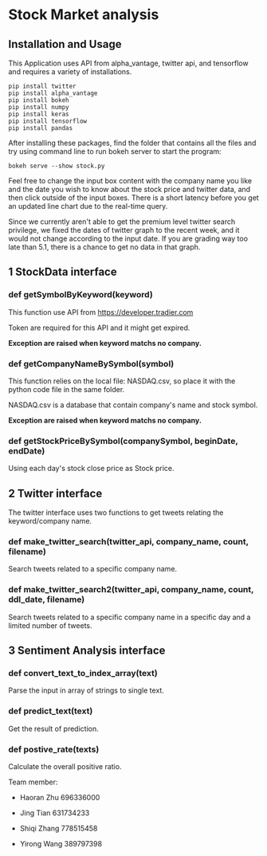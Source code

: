 # Stock Market analysis 
## Installation and Usage 
This Application uses API from alpha_vantage, twitter api, and tensorflow and requires a variety of installations. 
```
pip install twitter
pip install alpha_vantage
pip install bokeh
pip install numpy
pip install keras
pip install tensorflow
pip install pandas
```
After installing these packages, find the folder that contains all the files and try using command line to run bokeh server to start the program:
```
bokeh serve --show stock.py
```

Feel free to change the input box content with the company name you like and the date you wish to know about the stock price and twitter data, and then click outside of the input boxes. There is a short latency before you get an updated line chart due to the real-time query.

Since we currently aren't able to get the premium level twitter search privilege, we fixed the dates of twitter graph to the recent week, and it would not change according to the input date. If you are grading way too late than 5.1, there is a chance to get no data in that graph.

## 1 StockData interface

### def getSymbolByKeyword(keyword)

This function use API from https://developer.tradier.com

Token are required for this API and it might get expired.

**Exception are raised when keyword matchs no company.**

### def getCompanyNameBySymbol(symbol)

This function relies on the local file: NASDAQ.csv, so place it with the python code file in the same folder.

NASDAQ.csv is a database that contain company's name and stock symbol.

**Exception are raised when keyword matchs no company.**

### def getStockPriceBySymbol(companySymbol, beginDate, endDate)

Using each day's stock close price as Stock price. 

## 2 Twitter interface

The twitter interface uses two functions to get tweets relating the keyword/company name.

### def make_twitter_search(twitter_api, company_name, count, filename) 

Search tweets related to a specific company name.

### def make_twitter_search2(twitter_api, company_name, count, ddl_date, filename)

Search tweets related to a specific company name in a specific day and a limited number of tweets.

## 3 Sentiment Analysis interface

### def convert_text_to_index_array(text)

Parse the input in array of strings to single text.

### def predict_text(text)

Get the result of prediction.

### def postive_rate(texts)

Calculate the overall positive ratio.

Team member:

* Haoran Zhu  696336000

* Jing Tian   631734233

* Shiqi Zhang 778515458

* Yirong Wang 389797398
